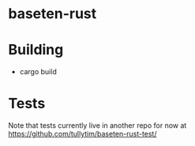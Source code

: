 # baseten-rust

# Building
* cargo build

# Tests
Note that tests currently live in another repo for now at https://github.com/tullytim/baseten-rust-test/
